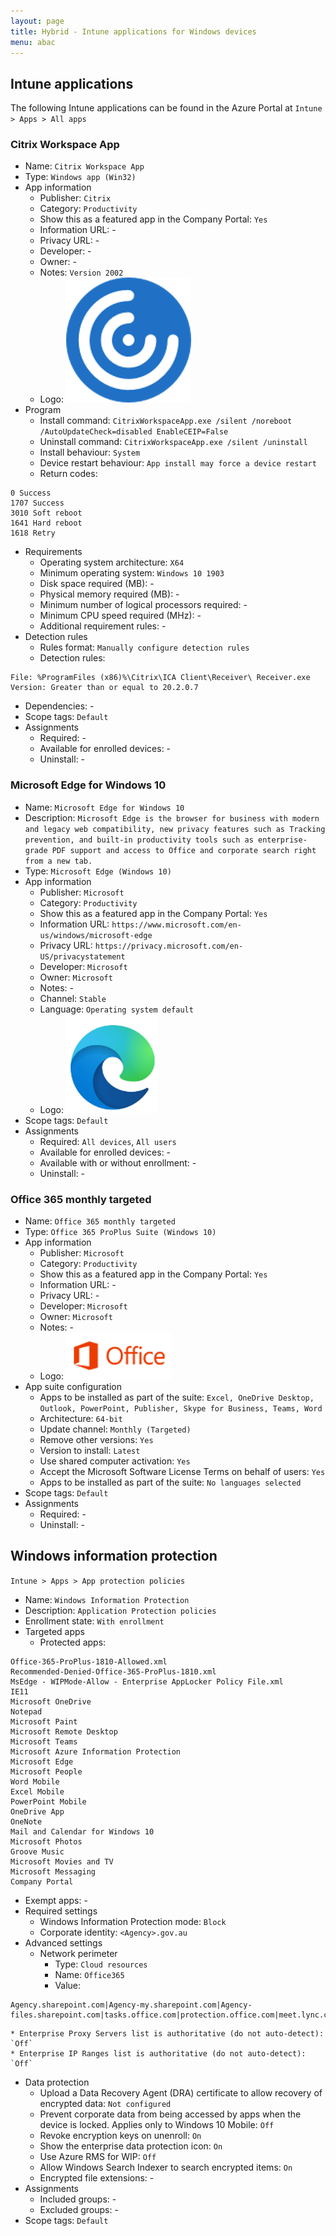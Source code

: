 ```yaml
---
layout: page
title: Hybrid - Intune applications for Windows devices
menu: abac
---
```


## Intune applications

The following Intune applications can be found in the Azure Portal at `Intune > Apps > All apps`

### Citrix Workspace App

* Name: `Citrix Workspace App`
* Type: `Windows app (Win32)`
* App information
  * Publisher: `Citrix`
  * Category: `Productivity`
  * Show this as a featured app in the Company Portal: `Yes`
  * Information URL: -
  * Privacy URL: -
  * Developer: -
  * Owner: -
  * Notes: `Version 2002`
  * Logo: ![Citrix Workspace App](/assets/images/abac/citrix-workspace.png)
* Program
  * Install command: `CitrixWorkspaceApp.exe /silent /noreboot /AutoUpdateCheck=disabled EnableCEIP=False`
  * Uninstall command: `CitrixWorkspaceApp.exe /silent /uninstall`
  * Install behaviour: `System`
  * Device restart behaviour: `App install may force a device restart`
  * Return codes:
```
0 Success
1707 Success
3010 Soft reboot
1641 Hard reboot
1618 Retry
```
* Requirements
  * Operating system architecture: `X64`
  * Minimum operating system: `Windows 10 1903`
  * Disk space required (MB): -
  * Physical memory required (MB): -
  * Minimum number of logical processors required: -
  * Minimum CPU speed required (MHz): -
  * Additional requirement rules: -
* Detection rules
  * Rules format: `Manually configure detection rules`
  * Detection rules: 
```
File: %ProgramFiles (x86)%\Citrix\ICA Client\Receiver\ Receiver.exe
Version: Greater than or equal to 20.2.0.7
```
* Dependencies: -
* Scope tags: `Default`
* Assignments
  * Required: -
  * Available for enrolled devices: -
  * Uninstall: -

### Microsoft Edge for Windows 10

* Name: `Microsoft Edge for Windows 10`
* Description: `Microsoft Edge is the browser for business with modern and legacy web compatibility, new privacy features such as Tracking prevention, and built-in productivity tools such as enterprise-grade PDF support and access to Office and corporate search right from a new tab.`
* Type: `Microsoft Edge (Windows 10)`
* App information
  * Publisher: `Microsoft`
  * Category: `Productivity`
  * Show this as a featured app in the Company Portal: `Yes`
  * Information URL: `https://www.microsoft.com/en-us/windows/microsoft-edge`
  * Privacy URL: `https://privacy.microsoft.com/en-US/privacystatement`
  * Developer: `Microsoft`
  * Owner: `Microsoft`
  * Notes: -
  * Channel: `Stable`
  * Language: `Operating system default`
  * Logo: ![Microsoft Edge for Windows 10](/assets/images/abac/microsoft-edge-for-windows-10.png)
* Scope tags: `Default`
* Assignments
  * Required: `All devices`, `All users`
  * Available for enrolled devices: -
  * Available with or without enrollment: -
  * Uninstall: -

### Office 365 monthly targeted

* Name: `Office 365 monthly targeted`
* Type: `Office 365 ProPlus Suite (Windows 10)`
* App information
  * Publisher: `Microsoft`
  * Category: `Productivity`
  * Show this as a featured app in the Company Portal: `Yes`
  * Information URL: -
  * Privacy URL: -
  * Developer: `Microsoft`
  * Owner: `Microsoft`
  * Notes: -
  * Logo: ![Microsoft Office](/assets/images/abac/microsoft-office.png)
* App suite configuration
  * Apps to be installed as part of the suite: `Excel, OneDrive Desktop, Outlook, PowerPoint, Publisher, Skype for Business, Teams, Word`
  * Architecture: `64-bit`
  * Update channel: `Monthly (Targeted)`
  * Remove other versions: `Yes`
  * Version to install: `Latest`
  * Use shared computer activation: `Yes`
  * Accept the Microsoft Software License Terms on behalf of users: `Yes`
  * Apps to be installed as part of the suite: `No languages selected`
* Scope tags: `Default`
* Assignments
  * Required: -
  * Uninstall: -

## Windows information protection

`Intune > Apps > App protection policies`

* Name: `Windows Information Protection`
* Description: `Application Protection policies`
* Enrollment state: `With enrollment`
* Targeted apps
  * Protected apps:
```
Office-365-ProPlus-1810-Allowed.xml
Recommended-Denied-Office-365-ProPlus-1810.xml
MsEdge - WIPMode-Allow - Enterprise AppLocker Policy File.xml
IE11
Microsoft OneDrive
Notepad
Microsoft Paint
Microsoft Remote Desktop
Microsoft Teams
Microsoft Azure Information Protection
Microsoft Edge
Microsoft People
Word Mobile
Excel Mobile
PowerPoint Mobile
OneDrive App
OneNote
Mail and Calendar for Windows 10
Microsoft Photos
Groove Music
Microsoft Movies and TV
Microsoft Messaging
Company Portal
```
  * Exempt apps: -
* Required settings
  * Windows Information Protection mode: `Block`
  * Corporate identity: `<Agency>.gov.au`
* Advanced settings
  * Network perimeter
    * Type: `Cloud resources`
    * Name: `Office365`
    * Value:
```
Agency.sharepoint.com|Agency-my.sharepoint.com|Agency-files.sharepoint.com|tasks.office.com|protection.office.com|meet.lync.com|teams.microsoft.com|www.yammer.com|yammer.com|persona.yammer.com|outlook.office.com|outlook.office365.com|attachments.office.net|Agency.crm.dynamics.com|Agency.visualstudio.com|Agency.powerbi.com
```
    * Enterprise Proxy Servers list is authoritative (do not auto-detect): `Off`
    * Enterprise IP Ranges list is authoritative (do not auto-detect): `Off`
  * Data protection
    * Upload a Data Recovery Agent (DRA) certificate to allow recovery of encrypted data: `Not configured`
    * Prevent corporate data from being accessed by apps when the device is locked. Applies only to Windows 10 Mobile: `Off`
    * Revoke encryption keys on unenroll: `On`
    * Show the enterprise data protection icon: `On`
    * Use Azure RMS for WIP: `Off`
    * Allow Windows Search Indexer to search encrypted items: `On`
    * Encrypted file extensions: -
* Assignments
  * Included groups: -
  * Excluded groups: -
* Scope tags: `Default`
